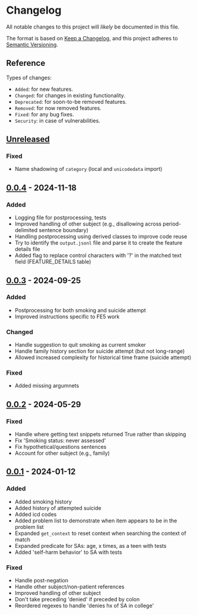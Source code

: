 # Changelog
All notable changes to this project will _likely_ be documented in this file.

The format is based on [Keep a Changelog](https://keepachangelog.com/en/1.0.0/),
and this project adheres to [Semantic Versioning](https://semver.org/spec/v2.0.0.html).

## Reference

Types of changes:

* `Added`: for new features.
* `Changed`: for changes in existing functionality.
* `Deprecated`: for soon-to-be removed features.
* `Removed`: for now removed features.
* `Fixed`: for any bug fixes.
* `Security`: in case of vulnerabilities.

## [Unreleased]

### Fixed

* Name shadowing of `category` (local and `unicodedata` import)


## [0.0.4] - 2024-11-18

### Added

* Logging file for postprocessing, tests
* Improved handling of other subject (e.g., disallowing across period-delimited sentence boundary)
* Handling postprocessing using derived classes to improve code reuse
* Try to identify the `output.jsonl` file and parse it to create the feature details file
* Added flag to replace control characters with '?' in the matched text field (FEATURE_DETAILS table)


## [0.0.3] - 2024-09-25

### Added

* Postprocessing for both smoking and suicide attempt
* Improved instructions specific to FE5 work

### Changed

* Handle suggestion to quit smoking as current smoker
* Handle family history section for suicide attempt (but not long-range)
* Allowed increased complexity for historical time frame (suicide attempt) 

### Fixed

* Added missing argumnets


## [0.0.2] - 2024-05-29

### Fixed

* Handle where getting text snippets returned True rather than skipping
* Fix 'Smoking status: never assessed'
* Fix hypothetical/questions sentences
* Account for other subject (e.g., family)

## [0.0.1] - 2024-01-12

### Added

* Added smoking history
* Added history of attempted suicide
* Added icd codes
* Added problem list to demonstrate when item appears to be in the problem list 
* Expanded `get_context` to reset context when searching the context of match
* Expanded predicate for SAs: age, x times, as a teen with tests
* Added 'self-harm behavior' to SA with tests

### Fixed

* Handle post-negation
* Handle other subject/non-patient references
* Improved handling of other subject
* Don't take preceding 'denied' if preceded by colon
* Reordered regexes to handle 'denies hx of SA in college'

[unreleased]: https://github.com/kpwhri/fe5_konsepy/compare/0.0.3...HEAD
[0.0.4]: https://github.com/kpwhri/fe5_konsepy/compare/0.0.3...0.0.4
[0.0.3]: https://github.com/kpwhri/fe5_konsepy/compare/0.0.2...0.0.3
[0.0.2]: https://github.com/kpwhri/fe5_konsepy/compare/0.0.1...0.0.2
[0.0.1]: https://github.com/kpwhri/fe5_konsepy/releases/0.0.1